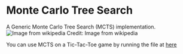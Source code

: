 # Monte Carlo Tree Search
A Generic Monte Carlo Tree Search (MCTS) implementation.
![Image from wikipedia](https://upload.wikimedia.org/wikipedia/commons/2/21/MCTS-steps.svg)
Credit: Image from wikipedia

You can use MCTS on a Tic-Tac-Toe game by running the file at [here](https://github.com/TheanLim/mcts/blob/main/mcts/applications/mnk.py)
